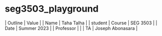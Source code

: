 # seg3503_playground

| Outline | Value |
| Name | Taha Talha |
| student 
| Course | SEG 3503 |
| Date | Summer 2023 |
| Professor |    |
| TA | Joseph Abonasara  |
